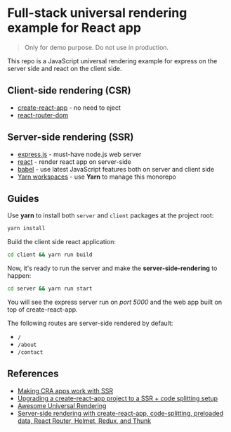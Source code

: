# Full-stack universal rendering example for React app

> Only for demo purpose. Do not use in production.

This repo is a JavaScript universal rendering example for express on the server side and react on the client side.

## Client-side rendering (CSR)

* [create-react-app](https://github.com/facebook/create-react-app) - no need to eject
* [react-router-dom](https://github.com/ReactTraining/react-router)

## Server-side rendering (SSR)

* [express.js](https://github.com/expressjs/express) - must-have node.js web server
* [react](https://github.com/facebook/react) - render react app on server-side
* [babel](https://github.com/babel/babel) - use latest JavaScript features both on server and client side
* [Yarn workspaces](https://yarnpkg.com/lang/en/docs/workspaces/) - use **Yarn** to manage this monorepo

## Guides

Use **yarn** to install both `server` and `client` packages at the project root:

```sh
yarn install
```

Build the client side react application:

```sh
cd client && yarn run build
```

Now, it's ready to run the server and make the **server-side-rendering** to happen:

```sh
cd server && yarn run start
```

You will see the express server run on *port 5000* and the web app built on top of create-react-app.


The following routes are server-side rendered by default:
* `/`
* `/about`
* `/contact`

## References
* [Making CRA apps work with SSR](https://medium.com/@zhirzh/making-cra-apps-work-with-ssr-part-1-1e23d6b1603d)
* [Upgrading a create-react-app project to a SSR + code splitting setup](https://medium.com/bucharestjs/upgrading-a-create-react-app-project-to-a-ssr-code-splitting-setup-9da57df2040a)
* [Awesome Universal Rendering](https://github.com/brillout/awesome-universal-rendering)
* [Server-side rendering with create-react-app, code-splitting, preloaded data, React Router, Helmet, Redux, and Thunk](https://medium.com/@cereallarceny/server-side-rendering-in-create-react-app-with-all-the-goodies-without-ejecting-4c889d7db25e)